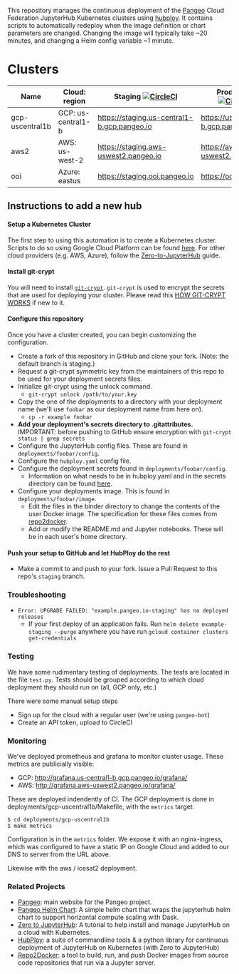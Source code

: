 This repository manages the continuous deployment of the [Pangeo](http://pangeo.io/) Cloud Federation
JupyterHub Kubernetes clusters using [hubploy](https://github.com/yuvipanda/hubploy).
It contains scripts to automatically redeploy when the image definition or
chart parameters are changed. Changing the image will typically take ~20 minutes, and changing a Helm config variable ~1 minute.

# Clusters

Name    | Cloud: region      |  Staging [![CircleCI](https://circleci.com/gh/pangeo-data/pangeo-cloud-federation/tree/staging.svg?style=svg)](https://circleci.com/gh/pangeo-data/pangeo-cloud-federation/tree/staging)                             | Production [![CircleCI](https://circleci.com/gh/pangeo-data/pangeo-cloud-federation/tree/prod.svg?style=svg)](https://circleci.com/gh/pangeo-data/pangeo-cloud-federation/tree/prod)
--                |-                   |-                                            |-
gcp-uscentral1b   | GCP: us-central1-b | https://staging.us-central1-b.gcp.pangeo.io | https://us-central1-b.gcp.pangeo.io
aws2              | AWS: us-west-2     | https://staging.aws-uswest2.pangeo.io       | https://aws-uswest2.pangeo.io
ooi               | Azure: eastus      | https://staging.ooi.pangeo.io               | https://ooi.pangeo.io

## Instructions to add a new hub

#### Setup a Kubernetes Cluster

The first step to using this automation is to create a Kubernetes cluster. Scripts to do so using Google Cloud Platform can be found [here](https://github.com/pangeo-data/pangeo/tree/master/gce/setup-guide). For other cloud providers (e.g. AWS, Azure), follow the [Zero-to-JupyterHub](https://zero-to-jupyterhub.readthedocs.io/en/latest/create-k8s-cluster.html) guide.

#### Install git-crypt

You will need to install
[`git-crypt`](https://www.agwa.name/projects/git-crypt/). `git-crypt` is used
to encrypt the secrets that are used for deploying your cluster. Please read this [HOW GIT-CRYPT WORKS](https://www.agwa.name/projects/git-crypt/) if new to it.

#### Configure this repository

Once you have a cluster created, you can begin customizing the configuration.

* Create a fork of this repository in GitHub and clone your fork. (Note: the default branch is staging.)
* Request a git-crypt symmetric key from the maintainers of this repo to be used for your deployment secrets files.
* Initialize git-crypt using the unlock command.
  * `git-crypt unlock /path/to/your.key`
* Copy the one of the deployments to a directory with your deployment name (we'll use `foobar` as our deployment name from here on).
  * `cp -r example foobar`
* **Add your deployment's secrets directory to .gitattributes.** IMPORTANT: before pushing to GitHub ensure encryption with `git-crypt status | grep secrets`
* Configure the JupyterHub config files. These are found in `deployments/foobar/config`.
* Configure the `hubploy.yaml` config file.
* Configure the deployment secrets found in `deployments/foobar/config`.
  * Information on what needs to be in hubploy.yaml and in the secrets directory can be found [here](docs/readme-secrets.md).
* Configure your deployments image. This is found in `deployments/foobar/image`.
  * Edit the files in the binder directory to change the contents of the user Docker image. The specification for these files comes from [repo2docker](https://repo2docker.readthedocs.io/en/latest/).
  * Add or modify the README.md and Jupyter notebooks. These will be in each user's home directory.

#### Push your setup to GitHub and let HubPloy do the rest

* Make a commit to and push to your fork. Issue a Pull Request to this repo's `staging` branch.  

### Troubleshooting

* `Error: UPGRADE FAILED: "example.pangeo.io-staging" has no deployed releases`
  * If your first deploy of an application fails. Run `helm delete example-staging --purge` anywhere you have run `gcloud container clusters get-credentials`

### Testing

We have some rudimentary testing of deployments. The tests are located in the file ``test.py``.
Tests should be grouped according to which cloud deployment they should run on (all, GCP only, etc.)

There were some manual setup steps

* Sign up for the cloud with a regular user (we're using `pangeo-bot`)
* Create an API token, upload to CircleCI

### Monitoring

We've deployed prometheus and grafana to monitor cluster usage. These metrics are publicially visible:

* GCP: http://grafana.us-central1-b.gcp.pangeo.io/grafana/
* AWS: http://grafana.aws-uswest2.pangeo.io/grafana/

These are deployed indendently of CI. The GCP deployment is done in deployments/gcp-uscentral1b/Makefile, with the `metrics` target.

```
$ cd deployments/gcp-uscentral1b
$ make metrics
```

Configuration is in the `metrics` folder. We expose it with an nginx-ingress, which was configured to have a static IP on Google Cloud and added to our DNS to server from the URL above.

Likewise with the aws / icesat2 deployment.

### Related Projects

- [Pangeo](http://pangeo.io/): main website for the Pangeo project.
- [Pangeo Helm Chart](https://github.com/pangeo-data/helm-chart): A simple helm chart that wraps the jupyterhub helm chart to support horizontal compute scaling with Dask.
- [Zero to JupyterHub](https://zero-to-jupyterhub.readthedocs.io/en/latest/): A tutorial to help install and manage JupyterHub on a cloud with Kubernetes.
- [HubPloy](https://hubploy.readthedocs.io/en/latest/): a suite of commandline tools & a python library for continuous deployment of JupyterHub on Kubernetes (with Zero to JupyterHub)
- [Repo2Docker](https://repo2docker.readthedocs.io/en/latest/): a tool to build, run, and push Docker images from source code repositories that run via a Jupyter server.
